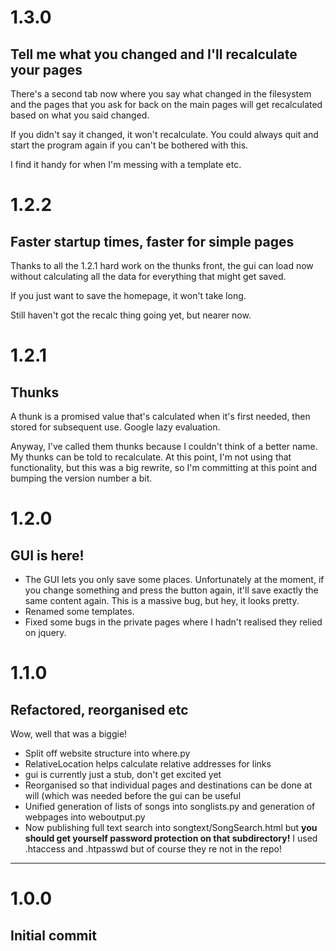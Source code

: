 # 1.3.0

## Tell me what you changed and I'll recalculate your pages

There's a second tab now where you say what changed in the filesystem and 
the pages that you ask for back on the main pages will get recalculated
based on what you said changed. 

If you didn't say it changed, it won't recalculate. You could always quit 
and start the program again if you can't be bothered with this.

I find it handy for when I'm messing with a template etc.

# 1.2.2

## Faster startup times, faster for simple pages

Thanks to all the 1.2.1 hard work on the thunks front, the gui can load now
without calculating all the data for everything that might get saved.

If you just want to save the homepage, it won't take long. 

Still haven't got the recalc thing going yet, but nearer now.

# 1.2.1

## Thunks

A thunk is a promised value that's calculated when it's first needed,
then stored for subsequent use. Google lazy evaluation.

Anyway, I've called them thunks because I couldn't think of a better name.
My thunks can be told to recalculate. At this point, I'm not using that 
functionality, but this was a big rewrite, so I'm committing at this point
and bumping the version number a bit.

# 1.2.0

## GUI is here!

* The GUI lets you only save some places. Unfortunately at the moment, 
  if you change something and press the button again, it'll save exactly
  the same content again. This is a massive bug, but hey, it looks pretty.
* Renamed some templates.
* Fixed some bugs in the private pages where I hadn't realised they relied on jquery.

# 1.1.0

## Refactored, reorganised etc

Wow, well that was a biggie!

* Split off website structure into where.py
* RelativeLocation helps calculate relative addresses for links
* gui is currently just a stub, don't get excited yet
* Reorganised so that individual pages and destinations can be done at will (which was needed before the gui can be useful
* Unified generation of lists of songs into songlists.py and generation of webpages into weboutput.py
* Now publishing full text search into songtext/SongSearch.html but **you should get yourself password protection on that subdirectory!** I used .htaccess and .htpasswd but of course they
re not in the repo! 

---

# 1.0.0

## Initial commit
